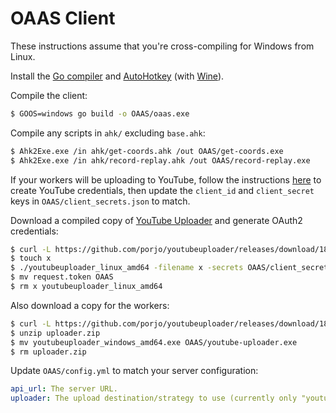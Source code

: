 # OAAS Client

These instructions assume that you're cross-compiling for Windows from Linux.

Install the [Go compiler](https://golang.org) and [AutoHotkey](https://autohotkey.com) (with [Wine](https://www.winehq.org)).

Compile the client:

```sh
$ GOOS=windows go build -o OAAS/oaas.exe
```

Compile any scripts in `ahk/` excluding `base.ahk`:

```sh
$ Ahk2Exe.exe /in ahk/get-coords.ahk /out OAAS/get-coords.exe
$ Ahk2Exe.exe /in ahk/record-replay.ahk /out OAAS/record-replay.exe
```

If your workers will be uploading to YouTube, follow the instructions [here](https://github.com/porjo/youtubeuploader#youtube-api) to create YouTube credentials, then update the `client_id` and `client_secret` keys in `OAAS/client_secrets.json` to match.

Download a compiled copy of [YouTube Uploader](https://github.com/porjo/youtubeuploader) and generate OAuth2 credentials:

```sh
$ curl -L https://github.com/porjo/youtubeuploader/releases/download/18.15/youtubeuploader_linux_amd64.tar.gz | tar zx
$ touch x
$ ./youtubeuploader_linux_amd64 -filename x -secrets OAAS/client_secrets.json
$ mv request.token OAAS
$ rm x youtubeuploader_linux_amd64
```
Also download a copy for the workers:

```sh
$ curl -L https://github.com/porjo/youtubeuploader/releases/download/18.15/youtubeuploader_windows_amd64.zip -o uploader.zip
$ unzip uploader.zip
$ mv youtubeuploader_windows_amd64.exe OAAS/youtube-uploader.exe
$ rm uploader.zip
```

Update `OAAS/config.yml` to match your server configuration:

```yaml
api_url: The server URL.
uploader: The upload destination/strategy to use (currently only "youtube" is supported).
```
